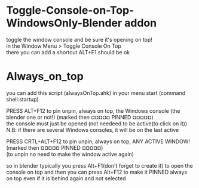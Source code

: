 # Toggle-Console-on-Top-WindowsOnly-Blender addon
toggle the window console and be sure it's opening on top!  
in the Window Menu > Toggle Console On Top  
there you can add a shortcut ALT+F1 should be ok

# Always_on_top
you can add this script (alwaysOnTop.ahk) in your menu start (command shell:startup)  

PRESS ALT+F12 to pin unpin, always on top, the Windows console (the blender one or not!) (marked then ¤¤¤¤¤ PINNED ¤¤¤¤¤)  
the console must just be opened (not needeed to be active(to click on it))
N.B: if there are several Windows consoles, it will be on the last active

PRESS CRTL+ALT+F12 to pin unpin, always on top, ANY ACTIVE WINDOW! (marked then ¤¤¤¤¤ PINNED ¤¤¤¤¤)  
(to unpin no need to make the window active again)

so in blender typically you press Alt+F1(don't forget to create it) to open the console on top
and then you can press Alt+F12 to make it PINNED always on top even if it is behind again and not selected
